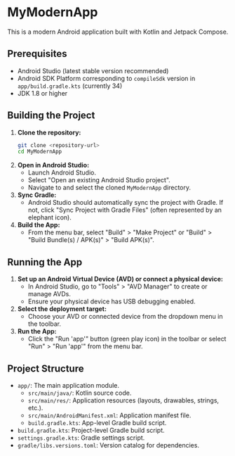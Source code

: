 # MyModernApp

This is a modern Android application built with Kotlin and Jetpack Compose.

## Prerequisites

- Android Studio (latest stable version recommended)
- Android SDK Platform corresponding to `compileSdk` version in `app/build.gradle.kts` (currently 34)
- JDK 1.8 or higher

## Building the Project

1.  **Clone the repository:**
    ```bash
    git clone <repository-url>
    cd MyModernApp
    ```
2.  **Open in Android Studio:**
    - Launch Android Studio.
    - Select "Open an existing Android Studio project".
    - Navigate to and select the cloned `MyModernApp` directory.
3.  **Sync Gradle:**
    - Android Studio should automatically sync the project with Gradle. If not, click "Sync Project with Gradle Files" (often represented by an elephant icon).
4.  **Build the App:**
    - From the menu bar, select "Build" > "Make Project" or "Build" > "Build Bundle(s) / APK(s)" > "Build APK(s)".

## Running the App

1.  **Set up an Android Virtual Device (AVD) or connect a physical device:**
    - In Android Studio, go to "Tools" > "AVD Manager" to create or manage AVDs.
    - Ensure your physical device has USB debugging enabled.
2.  **Select the deployment target:**
    - Choose your AVD or connected device from the dropdown menu in the toolbar.
3.  **Run the App:**
    - Click the "Run 'app'" button (green play icon) in the toolbar or select "Run" > "Run 'app'" from the menu bar.

## Project Structure

-   `app/`: The main application module.
    -   `src/main/java/`: Kotlin source code.
    -   `src/main/res/`: Application resources (layouts, drawables, strings, etc.).
    -   `src/main/AndroidManifest.xml`: Application manifest file.
    -   `build.gradle.kts`: App-level Gradle build script.
-   `build.gradle.kts`: Project-level Gradle build script.
-   `settings.gradle.kts`: Gradle settings script.
-   `gradle/libs.versions.toml`: Version catalog for dependencies.
